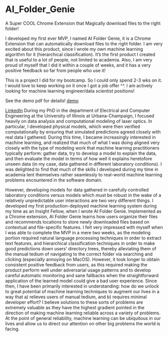 # AI_Folder_Genie
A Super COOL Chrome Extension that Magically download files to the right folder!


I developed my first ever MVP, I named AI Folder Genie, it is a Chrome Extension that can automatically download files to the right folder. I am very excited about this product, since I wrote my own machine learning algorithm for it (hierarchical classification). It’s the first product I created that is useful to a lot of people, not limited to academia. Also, I am very proud of myself that I did it within a couple of weeks, and it has a very positive feedback so far from people who use it!


This is a project I did for my bootcamp. So I could only spend 2-3 wks on it. I would love to keep working on it once I got a job offer ^^. I am actively looking for machine learning engineer/data scientist positions!

See the demo pdf for details!
[demo](https://github.com/SophieGarden/AI_Folder_Genie/blob/master/AI%20Folder%20Genie_demo_full_version.pdf)


[LinkedIn](https://www.linkedin.com/in/sophie-chen-data/)
During my PhD in the department of Electrical and Computer Engineering at the University of Illinois at Urbana-Champaign, I focused heavily on data analysis and computational modeling of laser optics. In particular, I developed physical models, which were then verified computationally by ensuring that simulated predictions agreed closely with real data I gathered. During this time, I became increasingly interested in machine learning, and realized that much of what I was doing aligned very closely with the type of modeling work that machine learning practitioners typically perform: gather data, try to develop a model to explain the data, and then evaluate the model in terms of how well it explains heretofore unseen data (in my case, data gathered in different laboratory conditions). I was delighted to find that much of the skills I developed during my time in academia lent themselves rather seamlessly to real-world machine learning problems encountered in the software domain.

However, developing models for data gathered in carefully controlled laboratory conditions versus models which must be robust in the wake of a relatively unpredictable user interactions are two very different things. I developed my first production-deployed machine learning system during my time as an Insight Fellow, when I wrote AI Folder Genie. Implemented as a Chrome extension, AI Folder Genie learns how users organize their files and recommends locations to store newly downloaded files based on contextual and file-specific features. I felt very impressed with myself when I was able to complete the MVP in a mere two weeks, as the modeling portion required natural language processing techniques in order to extract text features, and hierarchical classification techniques in order to make good predictions down users’ directory trees, thereby alleviating them of the manual tedium of navigating to the correct folder via searching and clicking (especially annoying on MacOS). However, it took longer to obtain consistent positive feedback from users, as this required making the product perform well under adversarial usage patterns and to develop careful automatic monitoring and sane fallbacks when the straightforward application of the learned model could give a bad user experience. Since then, I have been primarily interested in understanding: how do we unlock to great potential of machine learning techniques to augment our lives in a way that a) relieves users of manual tedium, and b) requires minimal developer effort? I believe solutions to these sorts of problems are extremely valuable as they have the highest gradient pointed in the direction of making machine learning reliable across a variety of problems. At the point of general reliability, machine learning can be ubiquitous in our lives and allow us to direct our attention on other big problems the world is facing. 
